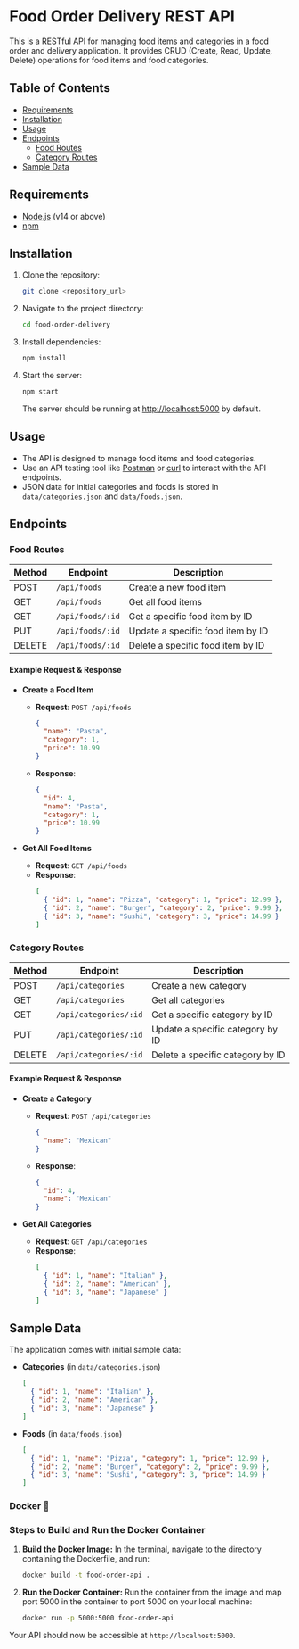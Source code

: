 

# Food Order Delivery REST API

This is a RESTful API for managing food items and categories in a food order and delivery application. It provides CRUD (Create, Read, Update, Delete) operations for food items and food categories.

## Table of Contents
- [Requirements](#requirements)
- [Installation](#installation)
- [Usage](#usage)
- [Endpoints](#endpoints)
  - [Food Routes](#food-routes)
  - [Category Routes](#category-routes)
- [Sample Data](#sample-data)

## Requirements

- [Node.js](https://nodejs.org/en/) (v14 or above)
- [npm](https://www.npmjs.com/)

## Installation

1. Clone the repository:
   ```bash
   git clone <repository_url>
   ```
   
2. Navigate to the project directory:
   ```bash
   cd food-order-delivery
   ```

3. Install dependencies:
   ```bash
   npm install
   ```

4. Start the server:
   ```bash
   npm start
   ```
   The server should be running at [http://localhost:5000](http://localhost:5000) by default.

## Usage

- The API is designed to manage food items and food categories.
- Use an API testing tool like [Postman](https://www.postman.com/) or [curl](https://curl.se/) to interact with the API endpoints.
- JSON data for initial categories and foods is stored in `data/categories.json` and `data/foods.json`.

## Endpoints

### Food Routes

| Method | Endpoint          | Description                         |
|--------|--------------------|-------------------------------------|
| POST   | `/api/foods`      | Create a new food item             |
| GET    | `/api/foods`      | Get all food items                 |
| GET    | `/api/foods/:id`  | Get a specific food item by ID     |
| PUT    | `/api/foods/:id`  | Update a specific food item by ID  |
| DELETE | `/api/foods/:id`  | Delete a specific food item by ID  |

#### Example Request & Response

- **Create a Food Item**
  - **Request**: `POST /api/foods`
    ```json
    {
      "name": "Pasta",
      "category": 1,
      "price": 10.99
    }
    ```
  - **Response**:
    ```json
    {
      "id": 4,
      "name": "Pasta",
      "category": 1,
      "price": 10.99
    }
    ```

- **Get All Food Items**
  - **Request**: `GET /api/foods`
  - **Response**:
    ```json
    [
      { "id": 1, "name": "Pizza", "category": 1, "price": 12.99 },
      { "id": 2, "name": "Burger", "category": 2, "price": 9.99 },
      { "id": 3, "name": "Sushi", "category": 3, "price": 14.99 }
    ]
    ```

### Category Routes

| Method | Endpoint              | Description                           |
|--------|------------------------|---------------------------------------|
| POST   | `/api/categories`     | Create a new category                 |
| GET    | `/api/categories`     | Get all categories                    |
| GET    | `/api/categories/:id` | Get a specific category by ID         |
| PUT    | `/api/categories/:id` | Update a specific category by ID      |
| DELETE | `/api/categories/:id` | Delete a specific category by ID      |

#### Example Request & Response

- **Create a Category**
  - **Request**: `POST /api/categories`
    ```json
    {
      "name": "Mexican"
    }
    ```
  - **Response**:
    ```json
    {
      "id": 4,
      "name": "Mexican"
    }
    ```

- **Get All Categories**
  - **Request**: `GET /api/categories`
  - **Response**:
    ```json
    [
      { "id": 1, "name": "Italian" },
      { "id": 2, "name": "American" },
      { "id": 3, "name": "Japanese" }
    ]
    ```

## Sample Data

The application comes with initial sample data:

- **Categories** (in `data/categories.json`)
  ```json
  [
    { "id": 1, "name": "Italian" },
    { "id": 2, "name": "American" },
    { "id": 3, "name": "Japanese" }
  ]
  ```

- **Foods** (in `data/foods.json`)
  ```json
  [
    { "id": 1, "name": "Pizza", "category": 1, "price": 12.99 },
    { "id": 2, "name": "Burger", "category": 2, "price": 9.99 },
    { "id": 3, "name": "Sushi", "category": 3, "price": 14.99 }
  ]
  ```



### Docker 🐳

### Steps to Build and Run the Docker Container

1. **Build the Docker Image:**
   In the terminal, navigate to the directory containing the Dockerfile, and run:
   ```bash
   docker build -t food-order-api .
   ```

2. **Run the Docker Container:**
   Run the container from the image and map port 5000 in the container to port 5000 on your local machine:
   ```bash
   docker run -p 5000:5000 food-order-api
   ```

Your API should now be accessible at `http://localhost:5000`.


